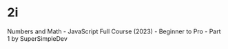 # 2i
 Numbers and Math - JavaScript Full Course (2023) - Beginner to Pro - Part 1 by SuperSimpleDev
